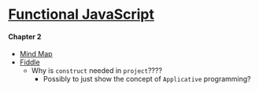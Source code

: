 # [Functional JavaScript](https://github.com/funjs)

#### Chapter 2

- [Mind Map](https://rawgithub.com/jon49/LearnJavascript/master/Functional_JavaScript/Chapter2.html)
- [Fiddle](http://jsfiddle.net/jon49/9ZXkY/1/)
  - Why is `construct` needed in `project`????
    - Possibly to just show the concept of `Applicative` programming?